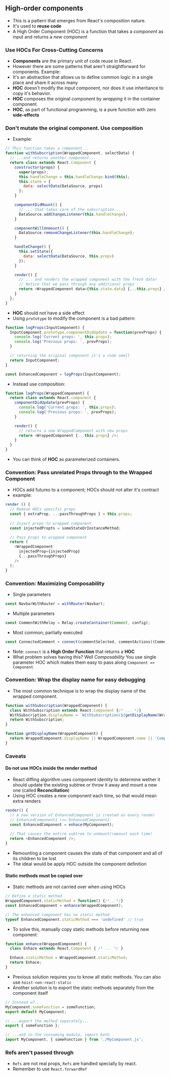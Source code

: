 ## High-order components
- This is a pattern that emerges from React's composition nature.
- It's used to **reuse code**
- A High Order Component (HOC) is a function that takes a _component_ as input and returns a _new component_

### Use HOCs For Cross-Cutting Concerns 
- **Components** are the primary unit of code reuse in React.
- However there are some patterns that aren't straightforward for components. Example:
- It's an abstraction that allows us to define common logic in a single place and share it across many
- **HOC** doesn't modify the input component, nor does it use inheritance to copy it's behavior.
- **HOC** composes the original component by _wrapping_ it in the container component.
- **HOC**, as part of functional programming, is a pure function with zero **side-effects**

### Don't mutate the original component. Use composition
- Example:
```javascript
// This function takes a component...
function withSubscription(WrappedComponent, selectData) {
  // ...and returns another component...
  return class extends React.Component {
    constructor(props) {
      super(props);
      this.handleChange = this.handleChange.bind(this);
      this.state = {
        data: selectData(DataSource, props)
      };
    }

    componentDidMount() {
      // ... that takes care of the subscription...
      DataSource.addChangeListener(this.handleChange);
    }

    componentWillUnmount() {
      DataSource.removeChangeListener(this.handleChange);
    }

    handleChange() {
      this.setState({
        data: selectData(DataSource, this.props)
      });
    }

    render() {
      // ... and renders the wrapped component with the fresh data!
      // Notice that we pass through any additional props
      return <WrappedComponent data={this.state.data} {...this.props} />;
    }
  };
}
```
- **HOC** should not have a side effect
- Using `prototype` to modify the component is a bad pattern:
```javascript
function logProps(InputComponent) {
  InputComponent.prototype.componentDidUpdate = function(prevProps) {
    console.log('Current props: ', this.props);
    console.log('Previous props: ', prevProps);
  }

  // returning the original component it's a code smell
  return InputComponent;
}

const EnhancedComponent = logProps(InputComponent);
```
- Instead use composition:
```javascript
function logProps(WrappedComponent) {
  return class extends React.component {
    componentDidUpdate(prevProps) {
      console.log('Current props: ', this.props);
      console.log('Previous props: ', prevProps);
    }

    render() {
      // returns a new WrappedComponent with new props
      return <WrappedComponent {...this.props} />;
    }
  }
} 
```
- You can think of **HOC** as parameterized containers.

### Convention: Pass unrelated Props through to the Wrapped Component
- HOCs add futures to a component; HOCs should not alter it's contract
- example:
```javascript
render () {
  // Remove HOCs specific props
  const { extraProp, ...passThroughProps } = this.props;
  
  // Inject props to wrapped component
  const injectedPropts = someStateOrInstanceMethod;

  // Pass props to wrapped component
  return (
    <WrappedComponent
      injectedProp={injectedProp}
      {...passThroughProps}
    />
  );
}
```

### Convention: Maximizing Composability
- Single parameters
```javascript
const NavbarWithRouter = withRouter(Navbar);
```
- Multiple parameters
```javascript
const CommentWithRelay = Relay.createContainer(Comment, config);
```
- Most common; partially executed
```javascript
const ConnectedComment = connect(commentSelected, commentActions)(CommentList)
```
- Note: `connect` is a **High Order Function** that returns a **HOC**
- What problem solves having this? Well _Composability_ You use single parameter HOC which makes them easy to pass along `Component => Component`

### Convention: Wrap the display name for easy debugging
- The most common technique is to wrap the display name of the wrapped component.
```javascript
function withSubscription(WrappedComponent) {
  class WithSubscription extends React.Component {/* ... */}
  WithSubscription.displayName = `WithSubscription(${getDisplayName(WrappedComponent)})`;
  return WithSubscription;
}

function getDisplayName(WrappedComponent) {
  return WrappedComponent.displayName || WrappedComponent.name || 'Component';
}
```

### Caveats
#### **Do not use HOCs inside the render method**
- React diffing algorithm uses component identity to determine wether it should update the existing subtree or throw it away and mount a new one (called **Reconciliation**)
- Using HOC creates a new component each time, so that would mean extra renders 
```javascript
render() {
  // A new version of EnhancedComponent is created on every render
  // EnhancedComponent1 !== EnhancedComponent2
  const EnhancedComponent = enhace(MyComponent);
  
  // That causes the entire subtree to unmount/remount each time!
  return <EnhancedComponent />;
}
```
- Remounting a component causes the state of that component and all of its children to be lost
- The ideal would be apply HOC outside the component definition

#### **Static methods must be copied over**
- Static methods are not carried over when using HOCs
```javascript
// Define a static method
WrappedComponent.staticMethod = function() {/*...*/}
const EnhancedComponent = enhance(WrappedComponent);

// The enhanced component has no static method
typeof EnhancedComponent.staticMethod === 'undefined' // true
```
- To solve this, manually copy static methods before returning new component:
```javascript
function enhance(WrappedComponent) {
  class Enhace extends React.Component { /* ... */ }

  Enhace.staticMethod = WrappedComponent.staticMethod;
  return Enhace;
}
```
- Previous solution requires you to know all static methods. You can also use `hoist-non-react-static`
- Another solution is to export the static methods separately from the component itself
```javascript
// Instead of...
MyComponent.someFunction = someFunction;
export default MyComponent;

// ...export the method separately...
export { someFunction };

// ...and in the consuming module, import both
import MyComponent, { someFunction } from './MyComponent.js';
```

### Refs aren't passed through
- `Refs` are not real props, `Refs` are handled specially by react.
- Remember to use `React.forwardRef`




